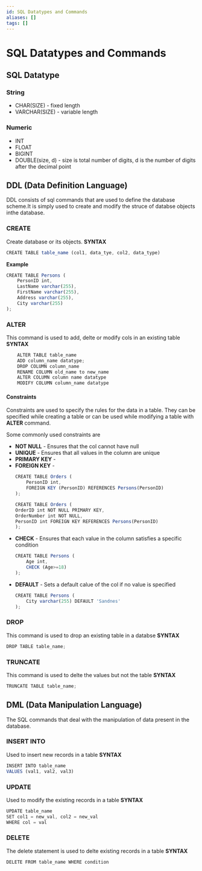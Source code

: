 ```yaml
---
id: SQL Datatypes and Commands
aliases: []
tags: []
---
```


# SQL Datatypes and Commands

## SQL Datatype
### String
- CHAR(SIZE) - fixed length
- VARCHAR(SIZE) - variable length

### Numeric
- INT
- FLOAT
- BIGINT
- DOUBLE(size, d) - size is total number of digits, d is the number of digits after the decimal point


## DDL (Data Definition Language)

DDL consists of sql commands that are used to define the database scheme.It is simply used to create and modify the struce of databse objects inthe database.

### CREATE
Create database or its objects.
**SYNTAX**
```js
CREATE TABLE table_name (col1, data_tye, col2, data_type)
```
**Example**
```js
CREATE TABLE Persons (
    PersonID int,
    LastName varchar(255),
    FirstName varchar(255),
    Address varchar(255),
    City varchar(255)
);
```

### ALTER
This command is used to add, delte or modify cols in an existing table
**SYNTAX**
```js
    ALTER TABLE table_name
    ADD column_name datatype;
    DROP COLUMN column_name
    RENAME COLUMN old_name to new_name
    ALTER COLUMN column name datatype
    MODIFY COLUMN column_name datatype
```

#### Constraints
Constraints are used to specify the rules for the data in a table.
They can be specified while creating a table or can be used while modifying a table with **ALTER** command.

Some commonly used constraints are
- **NOT NULL** - Ensures that the col cannot have null
- **UNIQUE** - Ensures that all values in the column are unique 
- **PRIMARY KEY** - 
- **FOREIGN KEY** - 
    ```js
    CREATE TABLE Orders (
        PersonID int,
        FOREIGN KEY (PersonID) REFERENCES Persons(PersonID)
    );

   CREATE TABLE Orders (
    OrderID int NOT NULL PRIMARY KEY,
    OrderNumber int NOT NULL,
    PersonID int FOREIGN KEY REFERENCES Persons(PersonID)
    ); 
    ```
- **CHECK** - Ensures that each value in the column satisfies a specific condition
    ```js
    CREATE TABLE Persons (
        Age int,
        CHECK (Age>=18)
    );
    ```
- **DEFAULT** - Sets a default calue of the col if no value is specified
    ```js
    CREATE TABLE Persons (
        City varchar(255) DEFAULT 'Sandnes'
    );
    ```

### DROP
This command is used to drop an existing table in a databse
**SYNTAX**
```js
DROP TABLE table_name;
```
### TRUNCATE
This command is used to delte the values but not the table
**SYNTAX**
```js
TRUNCATE TABLE table_name;
```

## DML (Data Manipulation Language)
The SQL commands that deal with the manipulation of data present in the database.

### INSERT INTO
Used to insert new records in a table
**SYNTAX**
```js
INSERT INTO table_name
VALUES (val1, val2, val3)
```

### UPDATE
Used to modify the existing records in a table
**SYNTAX**
```js
UPDATE table_name
SET col1 = new_val, col2 = new_val
WHERE col = val
```

### DELETE
The delete statement is used to delte existing records in a table
**SYNTAX**
```js
DELETE FROM table_name WHERE condition
```

